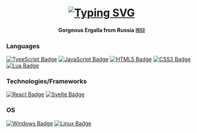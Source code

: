 <h1 align="center"><a href="https://git.io/typing-svg"><img src="https://readme-typing-svg.herokuapp.com?font=Fira+Code&weight=700&size=30&pause=1004&color=000000&center=true&vCenter=true&width=435&lines=Hello%2C+nice+to+meet+you!" alt="Typing SVG" /></a></h1>
<h4 align="center">Gorgeous Ergalla from Russia 🇷🇺</h3>

<h3>Languages</h3>
<div id="badges">
<a href="https://www.typescriptlang.org/"><img src="https://img.shields.io/badge/typescript-%23323330.svg?style=for-the-badge&logo=typescript&logoColor=3178C6" alt="TypeScript Badge"/></a>
<a href="https://ecma-international.org/publications-and-standards/standards/ecma-262/"><img src="https://img.shields.io/badge/javascript-%23323330.svg?style=for-the-badge&logo=javascript&logoColor=%23F7DF1E" alt="JavaScript Badge"/></a>
<a href="https://html.spec.whatwg.org/multipage/"><img src="https://img.shields.io/badge/html5-%23323330.svg?style=for-the-badge&logo=html5" alt="HTML5 Badge"/></a>
<a href="https://www.w3.org/Style/CSS/"><img src="https://img.shields.io/badge/css3-%23323330.svg?style=for-the-badge&logo=css3&logoColor=%231572B6" alt="CSS3 Badge"/></a>
<a href="https://www.lua.org/"><img src="https://img.shields.io/badge/lua-%23323330.svg?style=for-the-badge&logo=lua&logoColor=000080" alt="Lua Badge"/></a>
</div>

<h3>Technologies/Frameworks</h3>
<div id="frameworks-badges">
<a href="https://react.dev/"><img src="https://img.shields.io/badge/react-%23323330.svg?style=for-the-badge&logo=react" alt="React Badge"/></a>
<a href="https://svelte.dev/"><img src="https://img.shields.io/badge/svelte-%23323330.svg?style=for-the-badge&logo=svelte" alt="Svelte Badge"/></a>
</div>

<h3>OS</h3>
<div id="os-badges">
<a href="https://support.microsoft.com/ru-ru/windows"><img src="https://img.shields.io/badge/windows-%23323330.svg?style=for-the-badge&logo=windows" alt="Windows Badge"/></a>
<a href="https://ubuntu.com/"><img src="https://img.shields.io/badge/linux-%23323330.svg?style=for-the-badge&logo=linux" alt="Linux Badge"/></a>
</div>



<!--
**Ergalla/Ergalla** is a ✨ _special_ ✨ repository because its `README.md` (this file) appears on your GitHub profile.

Here are some ideas to get you started:

- 🔭 I’m currently working on ...
- 🌱 I’m currently learning ...
- 👯 I’m looking to collaborate on ...
- 🤔 I’m looking for help with ...
- 💬 Ask me about ...
- 📫 How to reach me: ...
- 😄 Pronouns: ...
- ⚡ Fun fact: ...
-->
